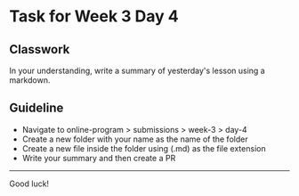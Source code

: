 # Task for Week 3 Day 4

## Classwork

In your understanding, write a summary of yesterday's lesson using a markdown. 

## Guideline

- Navigate to online-program > submissions > week-3 > day-4 
- Create a new folder with your name as the name of the folder
- Create a new file inside the folder using (.md) as the file extension
- Write your summary and then create a PR

---

Good luck!
